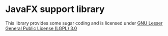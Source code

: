 # JavaFX support library

This library provides some sugar coding and is licensed under
[GNU Lesser General Public License (LGPL) 3.0](COPYING)